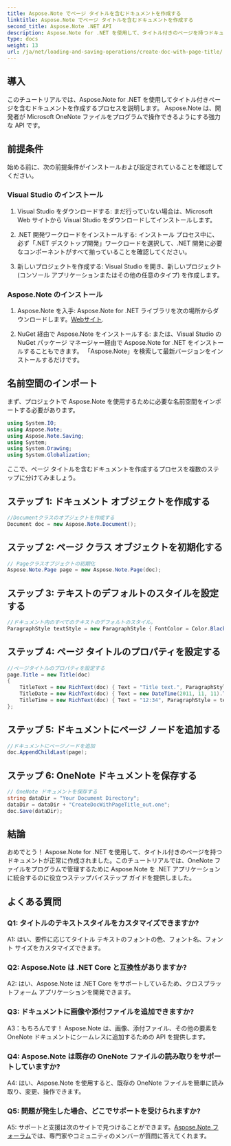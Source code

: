 ```yaml
---
title: Aspose.Note でページ タイトルを含むドキュメントを作成する
linktitle: Aspose.Note でページ タイトルを含むドキュメントを作成する
second_title: Aspose.Note .NET API
description: Aspose.Note for .NET を使用して、タイトル付きのページを持つドキュメントを作成する方法を学びます。シームレスな統合については、ステップバイステップのガイドに従ってください。
type: docs
weight: 13
url: /ja/net/loading-and-saving-operations/create-doc-with-page-title/
---
```

## 導入

このチュートリアルでは、Aspose.Note for .NET を使用してタイトル付きページを含むドキュメントを作成するプロセスを説明します。 Aspose.Note は、開発者が Microsoft OneNote ファイルをプログラムで操作できるようにする強力な API です。

## 前提条件

始める前に、次の前提条件がインストールおよび設定されていることを確認してください。

### Visual Studio のインストール

1. Visual Studio をダウンロードする: まだ行っていない場合は、Microsoft Web サイトから Visual Studio をダウンロードしてインストールします。

2. .NET 開発ワークロードをインストールする: インストール プロセス中に、必ず「.NET デスクトップ開発」ワークロードを選択して、.NET 開発に必要なコンポーネントがすべて揃っていることを確認してください。

3. 新しいプロジェクトを作成する: Visual Studio を開き、新しいプロジェクト (コンソール アプリケーションまたはその他の任意のタイプ) を作成します。

### Aspose.Note のインストール

1. Aspose.Note を入手: Aspose.Note for .NET ライブラリを次の場所からダウンロードします。[Webサイト](https://releases.aspose.com/note/net/).

2. NuGet 経由で Aspose.Note をインストールする: または、Visual Studio の NuGet パッケージ マネージャー経由で Aspose.Note for .NET をインストールすることもできます。 「Aspose.Note」を検索して最新バージョンをインストールするだけです。

## 名前空間のインポート

まず、プロジェクトで Aspose.Note を使用するために必要な名前空間をインポートする必要があります。

```csharp
using System.IO;
using Aspose.Note;
using Aspose.Note.Saving;
using System;
using System.Drawing;
using System.Globalization;
```

ここで、ページ タイトルを含むドキュメントを作成するプロセスを複数のステップに分けてみましょう。

## ステップ 1: ドキュメント オブジェクトを作成する

```csharp
//Documentクラスのオブジェクトを作成する
Document doc = new Aspose.Note.Document();
```

## ステップ 2: ページ クラス オブジェクトを初期化する

```csharp
// Pageクラスオブジェクトの初期化
Aspose.Note.Page page = new Aspose.Note.Page(doc);
```

## ステップ 3: テキストのデフォルトのスタイルを設定する

```csharp
//ドキュメント内のすべてのテキストのデフォルトのスタイル。
ParagraphStyle textStyle = new ParagraphStyle { FontColor = Color.Black, FontName = "Arial", FontSize = 10 };
```

## ステップ 4: ページ タイトルのプロパティを設定する

```csharp
//ページタイトルのプロパティを設定する
page.Title = new Title(doc)
{
    TitleText = new RichText(doc) { Text = "Title text.", ParagraphStyle = textStyle },
    TitleDate = new RichText(doc) { Text = new DateTime(2011, 11, 11).ToString("D", CultureInfo.InvariantCulture), ParagraphStyle = textStyle },
    TitleTime = new RichText(doc) { Text = "12:34", ParagraphStyle = textStyle }
};
```

## ステップ 5: ドキュメントにページ ノードを追加する

```csharp
//ドキュメントにページノードを追加
doc.AppendChildLast(page);
```

## ステップ 6: OneNote ドキュメントを保存する

```csharp
// OneNote ドキュメントを保存する
string dataDir = "Your Document Directory";
dataDir = dataDir + "CreateDocWithPageTitle_out.one";
doc.Save(dataDir);
```

## 結論

おめでとう！ Aspose.Note for .NET を使用して、タイトル付きのページを持つドキュメントが正常に作成されました。このチュートリアルでは、OneNote ファイルをプログラムで管理するために Aspose.Note を .NET アプリケーションに統合するのに役立つステップバイステップ ガイドを提供しました。

## よくある質問

### Q1: タイトルのテキストスタイルをカスタマイズできますか?

A1: はい、要件に応じてタイトル テキストのフォントの色、フォント名、フォント サイズをカスタマイズできます。

### Q2: Aspose.Note は .NET Core と互換性がありますか?

A2: はい、Aspose.Note は .NET Core をサポートしているため、クロスプラットフォーム アプリケーションを開発できます。

### Q3: ドキュメントに画像や添付ファイルを追加できますか?

A3：もちろんです！ Aspose.Note は、画像、添付ファイル、その他の要素を OneNote ドキュメントにシームレスに追加するための API を提供します。

### Q4: Aspose.Note は既存の OneNote ファイルの読み取りをサポートしていますか?

A4: はい、Aspose.Note を使用すると、既存の OneNote ファイルを簡単に読み取り、変更、操作できます。

### Q5: 問題が発生した場合、どこでサポートを受けられますか?

 A5: サポートと支援は次のサイトで見つけることができます。[Aspose.Note フォーラム](https://forum.aspose.com/c/note/28)では、専門家やコミュニティのメンバーが質問に答えてくれます。